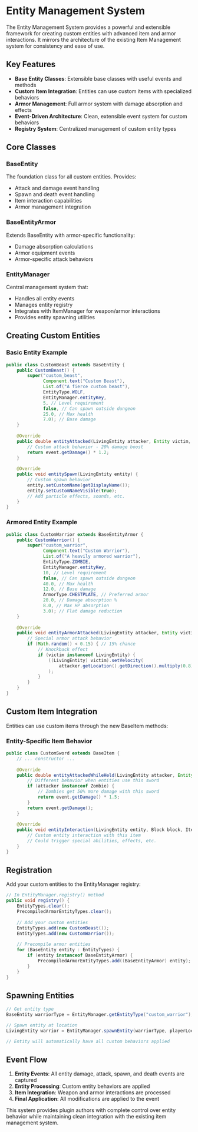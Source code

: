 # Entity Management System

The Entity Management System provides a powerful and extensible framework for creating custom entities with advanced item and armor interactions. It mirrors the architecture of the existing Item Management system for consistency and ease of use.

## Key Features

- **Base Entity Classes**: Extensible base classes with useful events and methods
- **Custom Item Integration**: Entities can use custom items with specialized behaviors
- **Armor Management**: Full armor system with damage absorption and effects
- **Event-Driven Architecture**: Clean, extensible event system for custom behaviors
- **Registry System**: Centralized management of custom entity types

## Core Classes

### BaseEntity
The foundation class for all custom entities. Provides:
- Attack and damage event handling
- Spawn and death event handling
- Item interaction capabilities
- Armor management integration

### BaseEntityArmor
Extends BaseEntity with armor-specific functionality:
- Damage absorption calculations
- Armor equipment events
- Armor-specific attack behaviors

### EntityManager
Central management system that:
- Handles all entity events
- Manages entity registry
- Integrates with ItemManager for weapon/armor interactions
- Provides entity spawning utilities

## Creating Custom Entities

### Basic Entity Example

```java
public class CustomBeast extends BaseEntity {
    public CustomBeast() {
        super("custom_beast", 
              Component.text("Custom Beast"), 
              List.of("A fierce custom beast"),
              EntityType.WOLF,
              EntityManager.entityKey,
              5, // Level requirement
              false, // Can spawn outside dungeon
              25.0, // Max health
              7.0); // Base damage
    }
    
    @Override
    public double entityAttacked(LivingEntity attacker, Entity victim, EntityDamageByEntityEvent event) {
        // Custom attack behavior - 20% damage boost
        return event.getDamage() * 1.2;
    }
    
    @Override
    public void entitySpawn(LivingEntity entity) {
        // Custom spawn behavior
        entity.setCustomName(getDisplayName());
        entity.setCustomNameVisible(true);
        // Add particle effects, sounds, etc.
    }
}
```

### Armored Entity Example

```java
public class CustomWarrior extends BaseEntityArmor {
    public CustomWarrior() {
        super("custom_warrior",
              Component.text("Custom Warrior"),
              List.of("A heavily armored warrior"),
              EntityType.ZOMBIE,
              EntityManager.entityKey,
              10, // Level requirement
              false, // Can spawn outside dungeon
              40.0, // Max health
              12.0, // Base damage
              ArmorType.CHESTPLATE, // Preferred armor
              20.0, // Damage absorption %
              8.0, // Max HP absorption
              3.0); // Flat damage reduction
    }
    
    @Override
    public void entityArmorAttacked(LivingEntity attacker, Entity victim, EntityDamageByEntityEvent event) {
        // Special armor attack behavior
        if (Math.random() < 0.15) { // 15% chance
            // Knockback effect
            if (victim instanceof LivingEntity) {
                ((LivingEntity) victim).setVelocity(
                    attacker.getLocation().getDirection().multiply(0.8)
                );
            }
        }
    }
}
```

## Custom Item Integration

Entities can use custom items through the new BaseItem methods:

### Entity-Specific Item Behavior

```java
public class CustomSword extends BaseItem {
    // ... constructor ...
    
    @Override
    public double entityAttackedWhileHeld(LivingEntity attacker, Entity victim, EntityDamageByEntityEvent event) {
        // Different behavior when entities use this sword
        if (attacker instanceof Zombie) {
            // Zombies get 50% more damage with this sword
            return event.getDamage() * 1.5;
        }
        return event.getDamage();
    }
    
    @Override
    public void entityInteraction(LivingEntity entity, Block block, ItemStack item) {
        // Custom entity interaction with this item
        // Could trigger special abilities, effects, etc.
    }
}
```

## Registration

Add your custom entities to the EntityManager registry:

```java
// In EntityManager.registry() method
public void registry() {
    EntityTypes.clear();
    PrecompiledArmorEntityTypes.clear();
    
    // Add your custom entities
    EntityTypes.add(new CustomBeast());
    EntityTypes.add(new CustomWarrior());
    
    // Precompile armor entities
    for (BaseEntity entity : EntityTypes) {
        if (entity instanceof BaseEntityArmor) {
            PrecompiledArmorEntityTypes.add((BaseEntityArmor) entity);
        }
    }
}
```

## Spawning Entities

```java
// Get entity type
BaseEntity warriorType = EntityManager.getEntityType("custom_warrior");

// Spawn entity at location
LivingEntity warrior = EntityManager.spawnEntity(warriorType, playerLocation);

// Entity will automatically have all custom behaviors applied
```

## Event Flow

1. **Entity Events**: All entity damage, attack, spawn, and death events are captured
2. **Entity Processing**: Custom entity behaviors are applied
3. **Item Integration**: Weapon and armor interactions are processed
4. **Final Application**: All modifications are applied to the event

This system provides plugin authors with complete control over entity behavior while maintaining clean integration with the existing item management system.